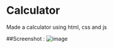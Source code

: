 # Calculator

Made a calculator using html, css and js

##Screenshot : 
![image](https://user-images.githubusercontent.com/96107092/227734202-d078d497-0cbe-47eb-a05f-22a14ced20cc.png)
